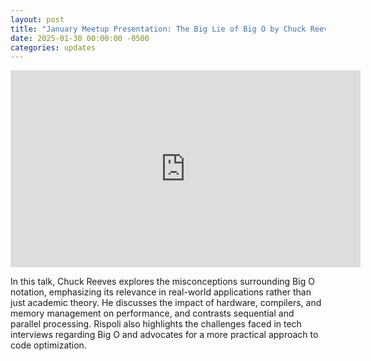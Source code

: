 ```yaml
---
layout: post
title: "January Meetup Presentation: The Big Lie of Big O by Chuck Reeves"
date: 2025-01-30 00:00:00 -0500
categories: updates
---
```


<iframe width="560" height="315" src="https://www.youtube.com/embed/9VkQ5mOuXbg?si=cBf0pkePabKhzJKN" title="YouTube video player" frameborder="0" allow="accelerometer; autoplay; clipboard-write; encrypted-media; gyroscope; picture-in-picture; web-share" referrerpolicy="strict-origin-when-cross-origin" allowfullscreen></iframe>

<br>

In this talk, Chuck Reeves explores the misconceptions surrounding Big O notation, emphasizing its relevance in real-world applications rather than just academic theory. He discusses the impact of hardware, compilers, and memory management on performance, and contrasts sequential and parallel processing. Rispoli also highlights the challenges faced in tech interviews regarding Big O and advocates for a more practical approach to code optimization.
